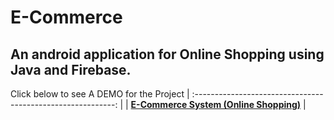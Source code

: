 # E-Commerce
## An android application for Online Shopping using Java and Firebase.

Click below to see A DEMO for the Project 
| :----------------------------------------------------------: |
| **[E-Commerce System (Online Shopping)](https://youtu.be/ovkFxWveUo0)**  |


